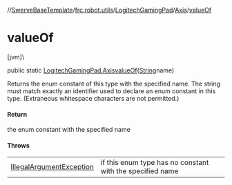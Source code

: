 //[SwerveBaseTemplate](../../../../index.md)/[frc.robot.utils](../../index.md)/[LogitechGamingPad](../index.md)/[Axis](index.md)/[valueOf](value-of.md)

# valueOf

[jvm]\

public static [LogitechGamingPad.Axis](index.md)[valueOf](value-of.md)([String](https://docs.oracle.com/javase/8/docs/api/java/lang/String.html)name)

Returns the enum constant of this type with the specified name. The string must match exactly an identifier used to declare an enum constant in this type. (Extraneous whitespace characters are not permitted.)

#### Return

the enum constant with the specified name

#### Throws

| | |
|---|---|
| [IllegalArgumentException](https://docs.oracle.com/javase/8/docs/api/java/lang/IllegalArgumentException.html) | if this enum type has no constant with the specified name |

